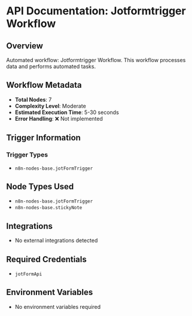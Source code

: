 # API Documentation: Jotformtrigger Workflow

## Overview
Automated workflow: Jotformtrigger Workflow. This workflow processes data and performs automated tasks.

## Workflow Metadata
- **Total Nodes**: 7
- **Complexity Level**: Moderate
- **Estimated Execution Time**: 5-30 seconds
- **Error Handling**: ❌ Not implemented

## Trigger Information
### Trigger Types
- `n8n-nodes-base.jotFormTrigger`

## Node Types Used
- `n8n-nodes-base.jotFormTrigger`
- `n8n-nodes-base.stickyNote`

## Integrations
- No external integrations detected

## Required Credentials
- `jotFormApi`

## Environment Variables
- No environment variables required
